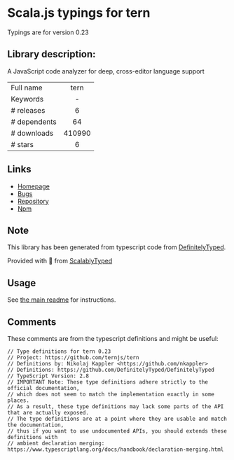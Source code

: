 
# Scala.js typings for tern

Typings are for version 0.23

## Library description:
A JavaScript code analyzer for deep, cross-editor language support

|                    |                 |
| ------------------ | :-------------: |
| Full name          | tern |
| Keywords           | - |
| # releases         | 6 |
| # dependents       | 64 |
| # downloads        | 410990 |
| # stars            | 6 |

## Links
- [Homepage](https://github.com/ternjs/tern#readme)
- [Bugs](https://github.com/ternjs/tern/issues)
- [Repository](https://github.com/ternjs/tern)
- [Npm](https://www.npmjs.com/package/tern)
    


## Note
This library has been generated from typescript code from [DefinitelyTyped](https://definitelytyped.org).

Provided with :purple_heart: from [ScalablyTyped](https://github.com/oyvindberg/ScalablyTyped)

## Usage
See [the main readme](../../readme.md) for instructions.

## Comments

These comments are from the typescript definitions and might be useful:
```
// Type definitions for tern 0.23
// Project: https://github.com/ternjs/tern
// Definitions by: Nikolaj Kappler <https://github.com/nkappler>
// Definitions: https://github.com/DefinitelyTyped/DefinitelyTyped
// TypeScript Version: 2.8
// IMPORTANT Note: These type definitions adhere strictly to the official documentation,
// which does not seem to match the implementation exactly in some places.
// As a result, these type definitions may lack some parts of the API that are actually exposed.
// The type definitions are at a point where they are usable and match the documentation,
// thus if you want to use undocumented APIs, you should extends these definitions with
// ambient declaration merging: https://www.typescriptlang.org/docs/handbook/declaration-merging.html

```

